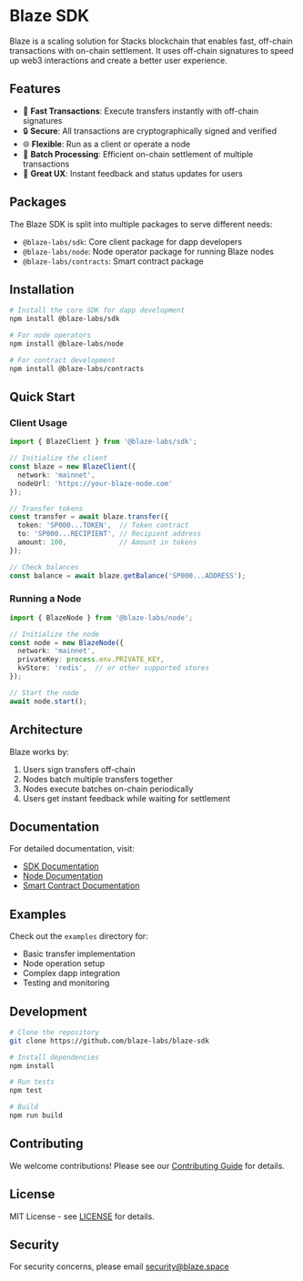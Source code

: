# Blaze SDK

Blaze is a scaling solution for Stacks blockchain that enables fast, off-chain transactions with on-chain settlement. It uses off-chain signatures to speed up web3 interactions and create a better user experience.

## Features

- 🚀 **Fast Transactions**: Execute transfers instantly with off-chain signatures
- 🔒 **Secure**: All transactions are cryptographically signed and verified
- 🌐 **Flexible**: Run as a client or operate a node
- 🔄 **Batch Processing**: Efficient on-chain settlement of multiple transactions
- 📱 **Great UX**: Instant feedback and status updates for users

## Packages

The Blaze SDK is split into multiple packages to serve different needs:

- `@blaze-labs/sdk`: Core client package for dapp developers
- `@blaze-labs/node`: Node operator package for running Blaze nodes
- `@blaze-labs/contracts`: Smart contract package

## Installation

```bash
# Install the core SDK for dapp development
npm install @blaze-labs/sdk

# For node operators
npm install @blaze-labs/node

# For contract development
npm install @blaze-labs/contracts
```

## Quick Start

### Client Usage

```typescript
import { BlazeClient } from '@blaze-labs/sdk';

// Initialize the client
const blaze = new BlazeClient({
  network: 'mainnet',
  nodeUrl: 'https://your-blaze-node.com'
});

// Transfer tokens
const transfer = await blaze.transfer({
  token: 'SP000...TOKEN',  // Token contract
  to: 'SP000...RECIPIENT', // Recipient address
  amount: 100,             // Amount in tokens
});

// Check balances
const balance = await blaze.getBalance('SP000...ADDRESS');
```

### Running a Node

```typescript
import { BlazeNode } from '@blaze-labs/node';

// Initialize the node
const node = new BlazeNode({
  network: 'mainnet',
  privateKey: process.env.PRIVATE_KEY,
  kvStore: 'redis',  // or other supported stores
});

// Start the node
await node.start();
```

## Architecture

Blaze works by:

1. Users sign transfers off-chain
2. Nodes batch multiple transfers together
3. Nodes execute batches on-chain periodically
4. Users get instant feedback while waiting for settlement

## Documentation

For detailed documentation, visit:
- [SDK Documentation](https://docs.blaze.space/sdk)
- [Node Documentation](https://docs.blaze.space/node)
- [Smart Contract Documentation](https://docs.blaze.space/contracts)

## Examples

Check out the `examples` directory for:
- Basic transfer implementation
- Node operation setup
- Complex dapp integration
- Testing and monitoring

## Development

```bash
# Clone the repository
git clone https://github.com/blaze-labs/blaze-sdk

# Install dependencies
npm install

# Run tests
npm test

# Build
npm run build
```

## Contributing

We welcome contributions! Please see our [Contributing Guide](CONTRIBUTING.md) for details.

## License

MIT License - see [LICENSE](LICENSE) for details.

## Security

For security concerns, please email security@blaze.space
